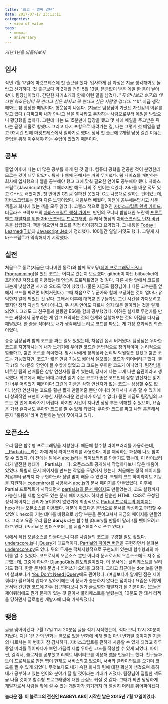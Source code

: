 ```yaml
---
title: '회고 - 벌써 일년'
date: 2017-07-17 23:11:11
categories:
  - view of value
tags:
  - memoir
  - aniversary
---
```

_지난 1년을 되돌아보자_

## 입사
작년 7월 17일에 마켓프레스에 첫 출근을 했다. 입사하게 된 과정은 지금 생각해봐도 놀랍고 신기하다. 첫 출근보다 약 2개월 전인 5월 13일, 뜬금없이 받은 메일 한 통이 날아왔다. 팀장님이었다. 간단한 자기소개와 함께 이런 말을 남겼다. "_꼭 만나보고 싶군요! 왜냐면 하조은님이 꼭 만나고 싶은 회사고 꼭 만나고 싶은 사람일 겁니다. ^^b_" 지금 생각해봐도 참 황당한 메일이다. 헛웃음이 나온다. (지금은 팀장님이 가졌던 자신감의 이유를 알고 있다.) 다짜고짜 내가 만나고 싶을 회사라고 주장하는 사람으로부터 메일을 받았으니 황당했을 법하다. 그런데 나는 또 15분만에 답장을 했고 몇 차례 메일을 주고받은 뒤 나는 곧장 서울로 향했다. 그리고 다시 포항으로 내려가는 길, 나는 그렇게 첫 메일을 받고 92시간 만에 마켓프레스에서 일하기로 했다. 정작 첫 출근에 2개월 남짓 걸린 이유는 졸업을 위해 이수해야 하는 수업이 있었기 때문이다.

## 공부
졸업 이후에 나는 더 많은 공부를 하게 된 것 같다. 컴퓨터 공학을 전공한 것이 분명한데 모르는 것이 너무 많았다. 특히나 웹에 관해서는 거의 무지했다. 웹 서비스를 개발하는 회사에 입사했으니 웹을 공부해야 했고 그에 맞춰 필요한 언어도 공부해야 했다. 자바스크립트(JavaScript)였다. 그때까지만 해도 나의 주 언어는 C였다. 자바를 배운 적도 있고 C++도 배웠지만, 첫 언어인 C만큼 잘하진 못했다. C도 나름대로 잘하는 편이었는데, 자바스크립트는 전혀 다른 느낌이었다. 처음부터 배웠다. 이전에 공부해본답시고 사둔 책들과 회사에 있는 책을 모두 읽었다. 코뿔소 책으로 알려진 [자바스크립트 완벽 가이드](http://book.naver.com/bookdb/book_detail.nhn?bid=4561033), 더글라스 크락포드의 [자바스크립트 핵심 가이드](http://book.naver.com/bookdb/book_detail.nhn?bid=4774270), 만인의 모니터 받침대인 노란책 [프론트엔드 개발자를 위한 자바스크립트 프로그래밍](http://book.naver.com/bookdb/book_detail.nhn?bid=7204207), 존 레식 형님의 [자바스크립트 닌자 비급](http://book.naver.com/bookdb/book_detail.nhn?bid=7466145) 등을 섭렵했다. 책을 읽으면서 코드를 직접 타이핑하고 요약했다. 그 내용을 [Today I Learned(TIL)](https://github.com/joeunha/TIL)과 [Javascript Jedi](https://github.com/joeunha/javascript-jedi)에 정리했다. 100일간 일일 커밋도 했다. 그렇게 자바스크립트가 익숙해지기 시작했다.

## 실전
처음으로 동료(지금은 떠나버린 동료)와 함께 짝코딩([페어 프로그래밍 - Pair Programming](https://en.wikipedia.org/wiki/Pair_programming))을 했던 코드는 어디로 갔는지 모르겠다. github이 아닌 bitbucket에 프라이빗 저장소를 이용했는데 연습용 프로젝트였던 것 같다. 다른 사람 앞에서 코드를 짜는게 낯설었던 시기라 오타도 많이 났었다. (물론 지금도 팀장님이나 다른 고수분들 앞에서 코드를 짜려면 버벅거린다.) 그때 처음으로 누군가와 함께 코딩하는 것이 얼마나 유익한지 알게 되었던 것 같다. 그래서 이후에 대학교 친구들과도 그런 시간을 가져보려고 했지만 정작 자신의 일이 아니고, 주 사용 언어도 다르니 쉽지 않은 일이라는 것을 알게 되었다. 그래도 그 친구들과 한동안 ES6를 함께 공부했었다. 여하튼 실제로 무언가를 만드는 과정에서 공부라는 게 읽고 요약하는 것의 한계와 실행해보는 것의 이점을 다시금 깨달았다. 한 줄을 적더라도 내가 생각해낸 논리로 코드를 짜보는 게 가장 효과적인 학습이었다. 

종종 팀장님과 함께 코드를 짜는 일도 있었는데, 처음엔 몹시 버거웠다. 팀장님은 우아한 코드를 지향하시는데 내가 느끼기에 우아한 코드란 문법적으로 창의적이며, 논리적으로 깔끔하고, 짧은 코드를 의미했다. 당시 나에게 창의성과 논리적 탁월함은 없었고 짧은 코드는 가능했지만, 코드가 짧은 만큼 기능도 짧아서 쓸모없는 코드가 되어버리곤 했다. 결국 `if`와 `for`문의 향연이 될 수밖에 없었고 그 코드는 우아한 코드가 아니었다. 팀장님을 비롯한 팀의 선배들은 삼항 연산자를 즐겨 썼는데, 당시에 나는 그게 나쁜 습관이라고 생각했다. 학교에서 배운 바대로라면 읽기 쉬운 코드가 좋은 코드인데 삼항 연산자는 읽기가 너무 어려웠기 때문이다! 그런데 지금은 삼항 연산자가 없는 코드는 상상할 수도 없다. (삼항 연산자는 코드를 훨씬 짧게 만들어줄 뿐만 아니라 어디서나 사용 할 수 있기에 더 창의적인 표현이 가능한 사랑스러운 연산자가 아닐 수 없다) 물론 지금도 팀장님의 코드는 한 번에 따라가기 어렵다. 하지만 시간이 지나면 상당 부분 이해할 수 있으며, 요즘은 가끔 혼자서도 우아한 코드를 짤 수 있게 되었다. 우아한 코드를 짜고 나면 흥분해서 혼자 "훌륭해"라며 감탄하는 날이 잦아지고 있다.

## 오픈소스
우리 팀은 함수형 프로그래밍을 지향한다. 때문에 함수형 라이브러리를 사용하는데, __[Partial.js](https://github.com/marpple/partial.js)__라는 자체 제작 라이브러리를 사용한다. 이를 제작하는 과정에 나도 참여할 수 있었다. 이 전에는 팀에서 [abc.js](https://github.com/joeunha/abc-functional-javascript)라는 라이브러리를 만들기도 했는데, 이 라이브러리가 발전한 형태가 __Partial.js__다. 오픈소스로 공개해서 작업하다보니 많은 배움이 있었다. 특별히 문서 페이지를 만드는 작업을 도맡아서 했는데, 처음에는 정적 페이지를 처음부터 끝까지 다 구현하느라 정말 많이 배울 수 있었다. 특별히 코드 하이라이트 기능을 지원하는 [codemirror](https://codemirror.net/)를 사용해서 [abc.js의 문서 페이지](http://joeun.me/abc-docs/)를 만들었었다. 이후에 Partial 프로젝트가 시작되면서 [partial.js의 문서 페이지](http://joeun.me/partial-docs/)도 만들었는데, 코드 실행까지 가능한 나름 제법 완성도 있는 문서 페이지였다. 하지만 단순한 HTML, CSS로 구성된 정적 페이지는 관리가 용이하지 않았기에 최종적으로 [Partial 프로젝트의 페이지](https://marpple.github.io/partial.js/)는 [hexo](https://hexo.io/) 라는 오픈소스를 이용했다. 덕분에 마크다운 문법으로 문서를 작성하고 편집할 수 있었다. hexo의 기본 테마를 바탕으로 상당 부분을 뜯어고쳐서 지금의 페이지를 만들었다. 그리고 요즘 우리 팀은 __don.js__ 라는 함수형 jQuery를 만들어 달러 `$`를 뺏어오려고 하고 있다. (Partial은 언더스코어 `_`를 네임스페이스로 쓰고 있다.)

팀에서 직접 오픈소스를 만들다보니 다른 사람들의 코드를 구경할 일도 잦았다. [underscore.js](http://underscorejs.org/)나 [jQuery](http://jquery.com/)가 대표적이다. [Partial의 파이썬 버전](https://github.com/marpple/partial.py)을 구현하면서 살펴본 [underscore.py](https://github.com/serkanyersen/underscore.py)도 있다. 뒤의 두개는 객체지향적으로 구현되어 있는데 함수형과의 차이를 알 수 있었다. 코드로서의 오픈소스 뿐만 아니라 문서로서의 오픈소스에도 자주 접근했는데, 그중에 하나가 [DjangoGirls 튜토리얼](https://github.com/DjangoGirls/tutorial)이었다. 이 문서에는 풀리퀘스트를 날리기도 했다. 한글 문서에 문법나 띄어쓰기 오타를 고쳤다. 그리고 최근에는 don.js를 만들며 살펴보다가 [You Don't Need jQuery](https://github.com/oneuijs/You-Dont-Need-jQuery)에도 관여했다. (며칠보다가 알게된 점은 제이쿼리가 필요하지 않다고 말하기에는 이 문서가 충분하지 않다는 점이다.) 요즘은 이렇게 문서와 간단한 코드에 자주 접근하다보니 뭔가 글로벌한 개발자가 된 기분이다. (오늘은 제이쿼리에도 뭔가 문제가 있는 것 같아서 풀리퀘스트를 날렸는데, 10분도 안 돼서 리젝을 당하면서 글로벌한 개발자에 더욱 가까워졌다.)

## 맺음
글을 맺어야겠다. 7월 17일 11시 20분쯤 글을 적기 시작했는데, 적다 보니 12시 30분이 지났다. 지난 1년 간의 변화는 앞으로 있을 변화에 비해 별것 아닌 변화일 것이지만 지금의 나로서는 이 변화가 참 감사하다. 자바스크립트를 편하게 사용할 수 있게 되었고 하루종일 머리를 쥐어짜다가 보면 가끔씩 제법 우아한 코드를 작성할 수 있게 되었다. 파이썬, 엘릭서, 클로저를 공부했고 리액트 네이티브를 이용해 [앱](https://itunes.apple.com/kr/app/%EB%A7%88%ED%94%8C/id1196659118?mt=8)을 만들기도 했다. 친구들과 토이 프로젝트로 만든 [앱](https://itunes.apple.com/us/app/%EC%8B%9C%EC%9D%8C/id1209933766?mt=8)이 현재도 서비스되고 있으며, 서버와 클라이언트를 오가며 코드를 짤 수 있게 되었다. 무엇보다도 내가 속한 회사와 팀에 대한 확신이 생겼으며 특히 내가 공부하고 있는 언어와 분야가 잘 될 것이라는 기대가 커졌다. 팀장님이 집필한 책도 곧 나올 것이고 함수형 프로그래밍에 대한 관심도 커질 것 같다. 그때가 되면 당당하게 개발자로서 사람들 앞에 설 수 있는 개발자가 되기까지 더 열심히 머리를 쥐어짜야겠다.

__놀라운 점: 이 블로그의 전신인 RABBYLAB이 시작한 날은 2015년 7월 17일이었다.__